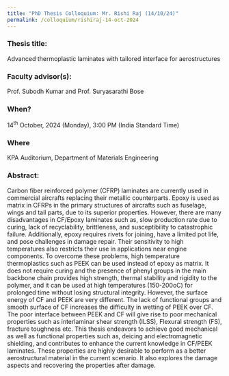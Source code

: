 ```yaml
---
title: "PhD Thesis Colloquium: Mr. Rishi Raj (14/10/24)"
permalink: /colloquium/rishiraj-14-oct-2024
---
```

### Thesis title:
Advanced thermoplastic laminates with tailored interface for aerostructures

### Faculty advisor(s):
Prof. Subodh Kumar and Prof. Suryasarathi Bose

### When?
14<sup>th</sup> October, 2024 (Monday), 3:00 PM (India Standard Time)

### Where
KPA Auditorium, Department of Materials Engineering

### Abstract:
Carbon fiber reinforced polymer (CFRP) laminates are currently used in commercial aircrafts replacing their metallic counterparts. Epoxy is used as matrix in CFRPs in the primary structures of aircrafts such as fuselage, wings and tail parts, due to its superior properties. However, there are many disadvantages in CF/Epoxy laminates such as, slow production rate due to curing, lack of recyclability, brittleness, and susceptibility to catastrophic failure. Additionally, epoxy requires rivets for joining, have a limited pot life, and pose challenges in damage repair. Their sensitivity to high temperatures also restricts their use in applications near engine components. To overcome these problems, high temperature thermoplastics such as PEEK can be used instead of epoxy as matrix. It does not require curing and the presence of phenyl groups in the main backbone chain provides high strength, thermal stability and rigidity to the polymer, and it can be used at high temperatures (150-200oC) for prolonged time without losing structural integrity. However, the surface energy of CF and PEEK are very different. The lack of functional groups and smooth surface of CF increases the difficulty in wetting of PEEK over CF. The poor interface between PEEK and CF will give rise to poor mechanical properties such as interlaminar shear strength (ILSS), Flexural strength (FS), fracture toughness etc. This thesis endeavors to achieve good mechanical as well as functional properties such as, deicing and electromagnetic shielding, and contributes to enhance the current knowledge in CF/PEEK laminates. These properties are highly desirable to perform as a better aerostructural material in the current scenario. It also explores the damage aspects and recovering the properties after damage.